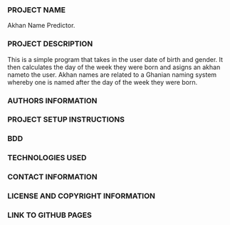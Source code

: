 ### PROJECT NAME
Akhan Name Predictor.

### PROJECT DESCRIPTION
This is a simple program that takes in the user date of birth and gender. It then calculates the day of the week they were born and asigns an akhan nameto the user.
Akhan names are related to a Ghanian naming system whereby one is named after the day of the week they were born.

### AUTHORS INFORMATION

### PROJECT SETUP INSTRUCTIONS

### BDD

### TECHNOLOGIES USED

### CONTACT INFORMATION

### LICENSE AND COPYRIGHT INFORMATION

### LINK TO GITHUB PAGES